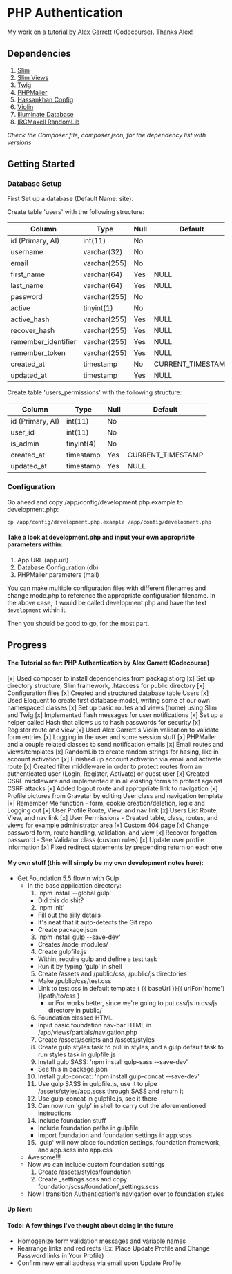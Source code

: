 # PHP Authentication
My work on a [tutorial by Alex Garrett](https://www.youtube.com/playlist?list=PLfdtiltiRHWGKUvioJly40RJZchSG2-34) (Codecourse). Thanks Alex!

## Dependencies
1. [Slim](https://github.com/slimphp/Slim)
2. [Slim Views](https://github.com/slimphp/Slim-Views)
3. [Twig](https://github.com/twigphp/Twig)
4. [PHPMailer](https://github.com/PHPMailer/PHPMailer)
5. [Hassankhan Config](https://packagist.org/packages/hassankhan/config)
6. [Violin](https://github.com/alexgarrett/violin)
7. [Illuminate Database](https://github.com/illuminate/database)
8. [IRCMaxell RandomLib](https://packagist.org/packages/ircmaxell/random-lib)

*Check the Composer file, composer.json, for the dependency list with versions*


## Getting Started
### Database Setup

First Set up a database (Default Name: site).

Create table 'users' with the following structure:

| Column              | Type         | Null | Default            |
|---------------------|--------------|------|--------------------|
| id (Primary, AI)    | int(11)      | No   |                    |
| username            | varchar(32)  | No   |                    |
| email               | varchar(255) | No   |                    |
| first_name          | varchar(64)  | Yes  | NULL               |
| last_name           | varchar(64)  | Yes  | NULL               |
| password            | varchar(255) | No   |                    |
| active              | tinyint(1)   | No   |                    |
| active_hash         | varchar(255) | Yes  | NULL               |
| recover_hash        | varchar(255) | Yes  | NULL               |
| remember_identifier | varchar(255) | Yes  | NULL               |
| remember_token      | varchar(255) | Yes  | NULL               |
| created_at          | timestamp    | No   | CURRENT_TIMESTAMP  |
| updated_at          | timestamp    | Yes  | NULL               |


Create table 'users_permissions' with the following structure:

| Column           | Type       | Null | Default            |
|------------------|------------|------|--------------------|
| id (Primary, AI) | int(11)    | No   |                    |
| user_id          | int(11)    | No   |                    |
| is_admin         | tinyint(4) | No   |                    |
| created_at       | timestamp  | Yes  | CURRENT_TIMESTAMP  |
| updated_at       | timestamp  | Yes  | NULL               |


### Configuration

Go ahead and copy /app/config/development.php.example to development.php:

```
cp /app/config/development.php.example /app/config/development.php
```

#### Take a look at development.php and input your own appropriate parameters within:
1. App URL (app.url)
2. Database Configuration (db)
3. PHPMailer parameters (mail)

You can make multiple configuration files with different filenames and change mode.php to reference the appropriate configuration filename. In the above case, it would be called development.php and have the text `development` within it.

Then you should be good to go, for the most part.


## Progress

#### The Tutorial so far: PHP Authentication by Alex Garrett (Codecourse)
[x] Used composer to install dependencies from packagist.org
[x] Set up directory structure, Slim framework, .htaccess for public directory
[x] Configuration files
[x] Created and structured database table Users
[x] Used Eloquent to create first database-model, writing some of our own namespaced classes
[x] Set up basic routes and views (home) using Slim and Twig
[x] Implemented flash messages for user notifications
[x] Set up a helper called Hash that allows us to hash passwords for security
[x] Register route and view
[x] Used Alex Garrett's Violin validation to validate form entries
[x] Logging in the user and some session stuff
[x] PHPMailer and a couple related classes to send notification emails
[x] Email routes and views/templates
[x] RandomLib to create random strings for hasing, like in account activation
[x] Finished up account activation via email and activate route
[x] Created filter middleware in order to protect routes from an authenticated user (Login, Register, Activate) or guest user
[x] Created CSRF middleware and implemented it in all existing forms to protect against CSRF attacks
[x] Added logout route and appropriate link to navigation
[x] Profile pictures from Gravatar by editing User class and navigation template
[x] Remember Me function - form, cookie creation/deletion, logic and Logging out
[x] User Profile Route, View, and nav link
[x] Users List Route, View, and nav link
[x] User Permissions - Created table, class, routes, and views for example administrator area
[x] Custom 404 page
[x] Change password form, route handling, validation, and view
[x] Recover forgotten password - See Validator class (custom rules)
[x] Update user profile information
[x] Fixed redirect statements by prepending return on each one

#### My own stuff (this will simply be my own development notes here):
+ Get Foundation 5.5 flowin with Gulp
  + In the base application directory:
    1. 'npm install --global gulp'
      + Did this do shit?
    2. 'npm init'
      + Fill out the silly details
      + It's neat that it auto-detects the Git repo
      + Create package.json
    3. 'npm install gulp --save-dev'
      + Creates /node_modules/
    4. Create gulpfile.js
	  + Within, require gulp and define a test task
	  + Run it by typing 'gulp' in shell
    5. Create /assets and /public/css, /public/js directories
      + Make /public/css/test.css
      + Link to test.css in default template ( {{ baseUrl }}{{ urlFor('home') }}path/to/css )
        + urlFor works better, since we're going to put css/js in css/js directory in public/
    6. Foundation classed HTML
      + Input basic foundation nav-bar HTML in /app/views/partials/navigation.php
    7. Create /assets/scripts and /assets/styles
    8. Create gulp styles task to pull in styles, and a gulp default task to run styles task in gulpfile.js
    9. Install gulp SASS: 'npm install gulp-sass --save-dev'
      + See this in package.json
    10. Install gulp-concat: 'npm install gulp-concat --save-dev'
    11. Use gulp SASS in gulpfile.js, use it to pipe /assets/styles/app.scss through SASS and return it
    12. Use gulp-concat in gulpfile.js, see it there
    13. Can now run 'gulp' in shell to carry out the aforementioned instructions
    14. Include foundation stuff
      + Include foundation paths in gulpfile
      + Import foundation and foundation settings in app.scss
    15. 'gulp' will now place foundation settings, foundation framework, and app.scss into app.css
  + Awesome!!!
  + Now we can include custom foundation settings
    1. Create /assets/styles/foundation
    2. Create _settings.scss and copy foundation/scss/foundation/_settings.scss
  + Now I transition Authentication's navigation over to foundation styles


#### Up Next:

#### Todo: A few things I've thought about doing in the future
+ Homogenize form validation messages and variable names
+ Rearrange links and redirects (Ex: Place Update Profile and Change Password links in Your Profile)
+ Confirm new email address via email upon Update Profile
